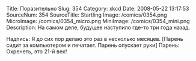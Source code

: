 Title: Поразительно 
Slug: 354 
Category: xkcd 
Date: 2008-05-22 13:17:53 
SourceNum: 354 
SourceTitle: Startling 
Image: /comics/0354.png 
MicroImage: /comics/0354_micro.png 
MiniImage: /comics/0354_mini.png 
Description: На самом деле, будущее наступило где-то три года назад. 

Надпись: Я до сих пор делаю это раз в несколько месяцев.
[Парень сидит за компьютером и печатает. Парень опускает руки]
Парень: Охренеть, это 21-й век!